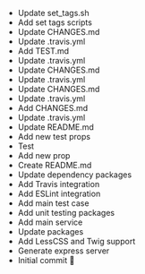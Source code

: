 - Update set_tags.sh
- Add set tags scripts
- Update CHANGES.md
- Update .travis.yml
- Add TEST.md
- Update .travis.yml
- Update CHANGES.md
- Update .travis.yml
- Update CHANGES.md
- Update .travis.yml
- Add CHANGES.md
- Update .travis.yml
- Update README.md
- Add new test props
- Test
- Add new prop
- Create README.md
- Update dependency packages
- Add Travis integration
- Add ESLint integration
- Add main test case
- Add unit testing packages
- Add main service
- Update packages
- Add LessCSS and Twig support
- Generate express server
- Initial commit 🎉
